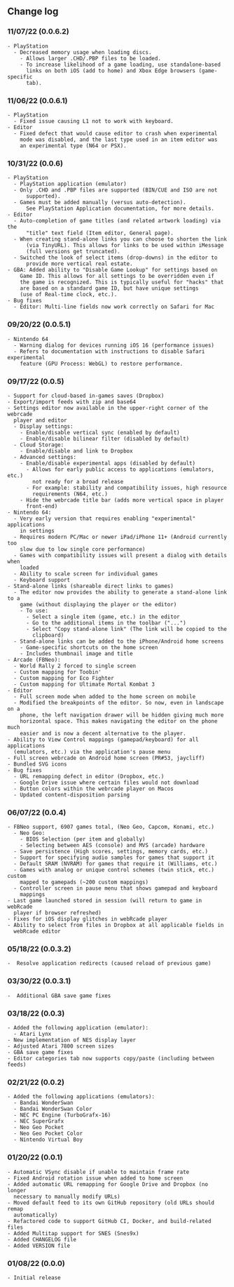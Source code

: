 ## Change log

### 11/07/22 (0.0.6.2)
    - PlayStation
      - Decreased memory usage when loading discs.
        - Allows larger .CHD/.PBP files to be loaded.
        - To increase likelihood of a game loading, use standalone-based
          links on both iOS (add to home) and Xbox Edge browsers (game-specific
          tab).

### 11/06/22 (0.0.6.1)
    - PlayStation
      - Fixed issue causing L1 not to work with keyboard.
    - Editor
      - Fixed defect that would cause editor to crash when experimental
        mode was disabled, and the last type used in an item editor was
        an experimental type (N64 or PSX).

### 10/31/22 (0.0.6)
    - PlayStation
      - PlayStation application (emulator)
      - Only .CHD and .PBP files are supported (BIN/CUE and ISO are not
          supported).
      - Games must be added manually (versus auto-detection).
          See PlayStation Application documentation, for more details.
    - Editor
      - Auto-completion of game titles (and related artwork loading) via the
          "title" text field (Item editor, General page).
      - When creating stand-alone links you can choose to shorten the link
          (via TinyURL). This allows for links to be used within iMessage
          (full versions get truncated).
      - Switched the look of select items (drop-downs) in the editor to
          provide more vertical real estate.
    - GBA: Added ability to "Disable Game Lookup" for settings based on
        Game ID. This allows for all settings to be overridden even if
        the game is recognized. This is typically useful for "hacks" that
        are based on a standard game ID, but have unique settings
        (use of Real-time clock, etc.).
    - Bug fixes
      - Editor: Multi-line fields now work correctly on Safari for Mac

### 09/20/22 (0.0.5.1)
    - Nintendo 64
      - Warning dialog for devices running iOS 16 (performance issues)
      - Refers to documentation with instructions to disable Safari experimental
        feature (GPU Process: WebGL) to restore performance.

### 09/17/22 (0.0.5)
    - Support for cloud-based in-games saves (Dropbox)
    - Export/import feeds with zip and base64
    - Settings editor now available in the upper-right corner of the webrcade
      player and editor
      - Display settings:
        - Enable/disable vertical sync (enabled by default)
        - Enable/disable bilinear filter (disabled by default)
      - Cloud Storage:
        - Enable/disable and link to Dropbox
      - Advanced settings:
        - Enable/disable experimental apps (disabled by default)
          - Allows for early public access to applications (emulators, etc.)
            not ready for a broad release
          - For example: stability and compatibility issues, high resource
            requirements (N64, etc.)
        - Hide the webrcade title bar (adds more vertical space in player
          front-end)
    - Nintendo 64:
      - Very early version that requires enabling "experimental" applications
        in settings
      - Requires modern PC/Mac or newer iPad/iPhone 11+ (Android currently too
        slow due to low single core performance)
      - Games with compatibility issues will present a dialog with details when
        loaded
      - Ability to scale screen for individual games
      - Keyboard support
    - Stand-alone links (shareable direct links to games)
      - The editor now provides the ability to generate a stand-alone link to a
        game (without displaying the player or the editor)
        - To use:
          - Select a single item (game, etc.) in the editor
          - Go to the additional items in the toolbar ("...")
          - Select "Copy stand-alone link" (The link will be copied to the
            clipboard)
      - Stand-alone links can be added to the iPhone/Android home screens
        - Game-specific shortcuts on the home screen
        - Includes thumbnail image and title
    - Arcade (FBNeo):
      - World Rally 2 forced to single screen
      - Custom mapping for Toobin'
      - Custom mapping for Eco Fighter
      - Custom mapping for Ultimate Mortal Kombat 3
    - Editor
      - Full screen mode when added to the home screen on mobile
      - Modified the breakpoints of the editor. So now, even in landscape on a
        phone, the left navigation drawer will be hidden giving much more
        horizontal space. This makes navigating the editor on the phone much
        easier and is now a decent alternative to the player.
    - Ability to View Control mappings (gamepad/keyboard) for all applications
      (emulators, etc.) via the application's pause menu
    - Full screen webrcade on Android home screen (PR#53, jaycliff)
    - Bundled SVG icons
    - Bug fixes
      - URL remapping defect in editor (Dropbox, etc.)
      - Google Drive issue where certain files would not download
      - Button colors within the webrcade player on Macos
      - Updated content-disposition parsing

### 06/07/22 (0.0.4)
    - FBNeo support, 6907 games total, (Neo Geo, Capcom, Konami, etc.)
      - Neo Geo:
        - BIOS Selection (per item and globally)
        - Selecting between AES (console) and MVS (arcade) hardware
      - Save persistence (High scores, settings, memory cards, etc.)
      - Support for specifying audio samples for games that support it
      - Default SRAM (NVRAM) for games that require it (Williams, etc.)
      - Games with analog or unique control schemes (twin stick, etc.) custom
        mapped to gamepads (~200 custom mappings)
      - Controller screen in pause menu that shows gamepad and keyboard
        mappings
    - Last game launched stored in session (will return to game in webRcade
      player if browser refreshed)
    - Fixes for iOS display glitches in webRcade player
    - Ability to select from files in Dropbox at all applicable fields in
      webRcade editor

### 05/18/22 (0.0.3.2)
    -  Resolve application redirects (caused reload of previous game)

### 03/30/22 (0.0.3.1)
    -  Additional GBA save game fixes

### 03/18/22 (0.0.3)
    - Added the following application (emulator):
      - Atari Lynx
    - New implementation of NES display layer
    - Adjusted Atari 7800 screen sizes
    - GBA save game fixes
    - Editor categories tab now supports copy/paste (including between feeds)

### 02/21/22 (0.0.2)
    - Added the following applications (emulators):
      - Bandai WonderSwan
      - Bandai WonderSwan Color
      - NEC PC Engine (TurboGrafx-16)
      - NEC SuperGrafx
      - Neo Geo Pocket
      - Neo Geo Pocket Color
      - Nintendo Virtual Boy

### 01/20/22 (0.0.1)
    - Automatic VSync disable if unable to maintain frame rate
    - Fixed Android rotation issue when added to home screen
    - Added automatic URL remapping for Google Drive and Dropbox (no longer
      necessary to manually modify URLs)
    - Moved default feed to its own GitHub repository (old URLs should remap
      automatically)
    - Refactored code to support GitHub CI, Docker, and build-related files
    - Added Multitap support for SNES (Snes9x)
    - Added CHANGELOG file
    - Added VERSION file

### 01/08/22 (0.0.0)
    - Initial release
